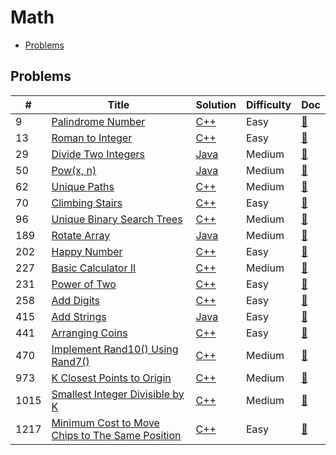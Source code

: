 # Math

- [Problems](#problems)

## Problems

| #   | Title | Solution | Difficulty | Doc |
| --- | ----- | -------- | ---------- | --- |
| 9 | [Palindrome Number](https://leetcode.com/problems/palindrome-number/) | [C++](../../code/cpp/9.cpp) | Easy | [📃](../../docs/9.%20Palindrome%20Number.md) |
| 13 | [Roman to Integer](https://leetcode.com/problems/roman-to-integer/) | [C++](../../code/cpp/13.cpp) | Easy | [📃](../../docs/13.%20Roman%20to%20Integer.md) |
| 29 | [Divide Two Integers](https://leetcode.com/problems/divide-two-integers/) | [Java](../../code/java/29.java) | Medium | [📃](../../docs/29.%20Divide%20Two%20Integers.md) |
| 50 | [Pow(x, n)](https://leetcode.com/problems/powx-n/) | [Java](../../code/java/50.java) | Medium | [📃](../../docs/50.%20Pow%28x%2C%20n%29.md) |
| 62 | [Unique Paths](https://leetcode.com/problems/unique-paths/) | [C++](../../code/cpp/62.cpp) | Medium | [📃](../../docs/62.%20Unique%20Paths.md) |
| 70 | [Climbing Stairs](https://leetcode.com/problems/climbing-stairs/) | [C++](../../code/cpp/70.cpp) | Easy | [📃](../../docs/70.%20Climbing%20Stairs.md) |
| 96 | [Unique Binary Search Trees](https://leetcode.com/problems/unique-binary-search-trees/) | [C++](../../code/cpp/96.cpp) | Medium | [📃](../../docs/96.%20Unique%20Binary%20Search%20Trees.md) |
| 189 | [Rotate Array](https://leetcode.com/problems/rotate-array/) | [Java](../../code/java/189.java) | Medium | [📃](../../docs/189.%20Rotate%20Array.md) |
| 202 | [Happy Number](https://leetcode.com/problems/happy-number/) | [C++](../../code/cpp/202.cpp) | Easy | [📃](../../docs/202.%20Happy%20Number.md) |
| 227 | [Basic Calculator II](https://leetcode.com/problems/basic-calculator-ii/) | [C++](../../code/cpp/227.cpp) | Medium | [📃](../../docs/227.%20Basic%20Calculator%20II.md) |
| 231 | [Power of Two](https://leetcode.com/problems/power-of-two/) | [C++](../../code/cpp/231.cpp) | Easy | [📃](../../docs/231.%20Power%20of%20Two.md) |
| 258 | [Add Digits](https://leetcode.com/problems/add-digits/) | [C++](../../code/cpp/258.cpp) | Easy | [📃](../../docs/258.%20Add%20Digits.md) |
| 415 | [Add Strings](https://leetcode.com/problems/add-strings/) | [Java](../../code/java/415.java) | Easy | [📃](../../docs/415.%20Add%20Strings.md) |
| 441 | [Arranging Coins](https://leetcode.com/problems/arranging-coins/) | [C++](../../code/cpp/441.cpp) | Easy | [📃](../../docs/441.%20Arranging%20Coins.md) |
| 470 | [Implement Rand10() Using Rand7()](https://leetcode.com/problems/implement-rand10-using-rand7/) | [C++](../../code/cpp/470.cpp) | Medium | [📃](../../docs/470.%20Implement%20Rand10%28%29%20Using%20Rand7%28%29.md) |
| 973 | [K Closest Points to Origin](https://leetcode.com/problems/k-closest-points-to-origin/) | [C++](../../code/cpp/973.cpp) | Medium | [📃](../../docs/973.%20K%20Closest%20Points%20to%20Origin.md) |
| 1015 | [Smallest Integer Divisible by K](https://leetcode.com/problems/smallest-integer-divisible-by-k/) | [C++](../../code/cpp/1015.cpp) | Medium | [📃](../../docs/1015.%20Smallest%20Integer%20Divisible%20by%20K.md) |
| 1217 | [Minimum Cost to Move Chips to The Same Position](https://leetcode.com/problems/minimum-cost-to-move-chips-to-the-same-position/) | [C++](../../code/cpp/1217.cpp) | Easy | [📃](../../docs/1217.%20Minimum%20Cost%20to%20Move%20Chips%20to%20The%20Same%20Position.md) |
